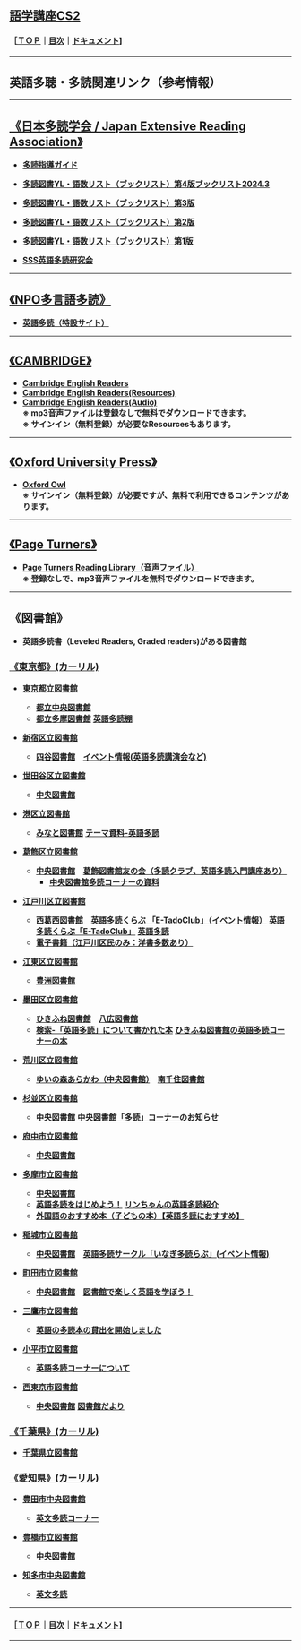 ## [語学講座CS2](https://csreviser.github.io/CaptureStream2/) 
#### ［[ＴＯＰ](./)**｜**[目次](./#目次)**｜**[ドキュメント](./#ドキュメント-1)]

***
## 英語多聴・多読関連リンク（参考情報）
***
## [《日本多読学会 / Japan Extensive Reading Association》](https://jera-tadoku.jp/)                
* **[多読指導ガイド](https://jera-tadoku.jp/ER_Teaching_Guide-20200125.pdf)**                 
* **[多読図書YL・語数リスト（ブックリスト）第4版ブックリスト2024.3](https://jera-tadoku.jp/Booklist.2024.3.pdf)**       
* **[多読図書YL・語数リスト（ブックリスト）第3版](https://jera-tadoku.jp/Booklist.2023.4.pdf)**                 
* **[多読図書YL・語数リスト（ブックリスト）第2版](https://jera-tadoku.jp/2022-10_Booklist_Web.pdf)**
* **[多読図書YL・語数リスト（ブックリスト）第1版](https://jera-tadoku.jp/2022-04-JERA_Booklist-220316.pdf)**                     

* **[SSS英語多読研究会](https://www.seg.co.jp/sss/)**                     


***
## [《NPO多言語多読》](https://tadoku.org/)                
* **[英語多読（特設サイト）](https://tadoku.org/english/)**                

***
## [《CAMBRIDGE》](https://www.cambridge.org/)                
* **[Cambridge English Readers](https://www.cambridge.org/au/cambridgeenglish/catalog/secondary/cambridge-english-readers)**    
* **[Cambridge English Readers(Resources)](https://www.cambridge.org/au/cambridgeenglish/catalog/secondary/cambridge-english-readers/resources)**             
* **[Cambridge English Readers(Audio)](https://www.cambridge.org/au/cambridgeenglish/catalog/secondary/cambridge-english-readers/resources?formatTag[]=Audio)**             
**※ mp3音声ファイルは登録なしで無料でダウンロードできます。**             
**※ サインイン（無料登録）が必要なResourcesもあります。**

***
## [《Oxford University Press》](https://www.oupjapan.co.jp/ja/content/oxford-university-press-%E5%AD%A6%E8%A1%93%E6%9B%B8%E3%83%BB%E8%BE%9E%E4%BA%8B%E5%85%B8%E3%83%BB%E8%8B%B1%E8%AA%9E%E6%95%99%E6%9D%90)                
* **[Oxford Owl](https://www.oxfordowl.co.uk/)**             
**※ サインイン（無料登録）が必要ですが、無料で利用できるコンテンツがあります。**

***
## [《Page Turners》](https://cengagejapan.com/elt/Readers/page/?no=128644549488pkh)                
* **[Page Turners Reading Library（音声ファイル）](https://www.cengage.com/cgi-wadsworth/course_products_wp.pl?fid=M20b&product_isbn_issn=PRO0000000017)**             
**※ 登録なしで、mp3音声ファイルを無料でダウンロードできます。**

***
## 《図書館》
  * **英語多読書（Leveled Readers, Graded readers)がある図書館**

### [《東京都》(カーリル)](https://calil.jp/local/tokyo)                
* **[東京都立図書館](https://www.library.metro.tokyo.lg.jp)**
  * **[都立中央図書館](https://www.library.metro.tokyo.lg.jp/access/)**
  * **[都立多摩図書館](https://www.library.metro.tokyo.lg.jp/guide/tama_library/)**
  **[英語多読棚](https://www.library.metro.tokyo.lg.jp/ya/corner/extensive_reading/)**

* **[新宿区立図書館](https://www.library.shinjuku.tokyo.jp/)**
  * **[四谷図書館](https://www.library.shinjuku.tokyo.jp/facility/yotsuya.html)**　**[イベント情報(英語多読講演会など)](https://www.library.shinjuku.tokyo.jp/event/)**

* **[世田谷区立図書館](https://libweb.city.setagaya.tokyo.jp/index)**
  * **[中央図書館](https://libweb.city.setagaya.tokyo.jp/contents?50&pid=47)**

* **[港区立図書館](https://www.lib-minato.jp/)**
  * **[みなと図書館](https://www.lib-minato.jp/library/minato.html)**   **[テーマ資料-英語多読](https://www.lib.city.minato.tokyo.jp/licsxp-opac/WOpacSmtSdiTmeMenuToSdiTmeListAction.do)**

* **[葛飾区立図書館](https://www.lib.city.katsushika.lg.jp/index)**
  * **[中央図書館](https://www.lib.city.katsushika.lg.jp/contents?2&pid=323)**　**[葛飾図書館友の会（多読クラブ、英語多読入門講座あり）](https://katsutomo.jimdofree.com/)**
    * **[中央図書館多読コーナーの資料](https://www.lib.city.katsushika.lg.jp/contents;jsessionid=BEEC9CD868ECA7ADC817D6B9F4F40494?0&pid=7113)**

* **[江戸川区立図書館](https://www.library.city.edogawa.tokyo.jp/toshow/index.php)**
  * **[西葛西図書館](https://www.library.city.edogawa.tokyo.jp/toshow/introduction/html/edg_n_kasai.php)**　**[英語多読くらぶ 「E-TadoClub」（イベント情報）](https://www.library.city.edogawa.tokyo.jp/toshow/event/)** **[英語多読くらぶ「E-TadoClub」](https://www.city.edogawa.tokyo.jp/e026/sports/bunka/kensaku/2501129nshksi.html)**  **[英語多読](https://www.library.city.edogawa.tokyo.jp/toshow/introduction/html/tadoku.pdf)**
  * **[電子書籍（江戸川区民のみ：洋書多数あり）](https://edogawa-library-e-book-service.overdrive.com)**

* **[江東区立図書館](https://www.koto-lib.tokyo.jp/)**
  * **[豊洲図書館](https://www.koto-lib.tokyo.jp/viewer/genre.html?id=7)**

* **[墨田区立図書館](https://www.library.sumida.tokyo.jp/index)**
  * **[ひきふね図書館](https://www.library.sumida.tokyo.jp/contents?2&pid=28)**　**[八広図書館](https://www.library.sumida.tokyo.jp/contents?3&pid=30)**
  * **[検索-「英語多読」について書かれた本](https://www.library.sumida.tokyo.jp/detailresult?target1=1&key1=%25E8%258B%25B1%25E8%25AA%259E%25E5%25A4%259A%25E8%25AA%25AD&item1=AB&comp1=3&cond=1&sort=5&mv=20)**    **[ひきふね図書館の英語多読コーナーの本](https://www.library.sumida.tokyo.jp/detailresult?target1=1&target2=2&target3=3&key1=031&item1=W&comp1=3&key2=E&item2=K&comp2=3&cond=1&sort=5&mv=20)**

* **[荒川区立図書館](https://www.library.city.arakawa.tokyo.jp/index)**
  * **[ゆいの森あらかわ（中央図書館）](https://www.library.city.arakawa.tokyo.jp/contents?2&pid=86)**　**[南千住図書館](https://www.library.city.arakawa.tokyo.jp/contents?3&pid=87)**

* **[杉並区立図書館](https://www.library.city.suginami.tokyo.jp)**
  * **[中央図書館](https://www.library.city.suginami.tokyo.jp/event/chuou.html)**
  **[中央図書館「多読」コーナーのお知らせ](https://www.library.city.suginami.tokyo.jp/news/n20231205_18094.html)**

* **[府中市立図書館](https://library.city.fuchu.tokyo.jp/)**
  * **[中央図書館](https://library.city.fuchu.tokyo.jp/lib_info/central.html)**

* **[多摩市立図書館](https://www.library.tama.tokyo.jp/)**
  * **[中央図書館](https://www.library.tama.tokyo.jp/contents?8&pid=329)**　
  * **[英語多読をはじめよう！](https://www.library.tama.tokyo.jp/info?13&pid=1965)** **[リンちゃんの英語多読紹介](https://www.library.tama.tokyo.jp/info?14&pid=1829)** 
  * **[外国語のおすすめ本（子どもの本）【英語多読におすすめ】](https://www.library.tama.tokyo.jp/themacontents?2&pid=65&themaid=36)**

* **[稲城市立図書館](https://www.library.inagi.tokyo.jp/)**
  * **[中央図書館](https://www.library.inagi.tokyo.jp/)**　**[英語多読サークル「いなぎ多読らぶ」(イベント情報)](https://www.library.inagi.tokyo.jp/?page_id=46)**

* **[町田市立図書館](https://www.library.city.machida.tokyo.jp/index.html)**
  * **[中央図書館](https://www.library.city.machida.tokyo.jp/facilities/index.html)**　**[図書館で楽しく英語を学ぼう！](https://www.library.city.machida.tokyo.jp/eigo_no_machida.html)**

* **[三鷹市立図書館](https://www.library.mitaka.tokyo.jp)**
  * **[英語の多読本の貸出を開始しました](https://www.library.mitaka.tokyo.jp/info;jsessionid=7EB5D195C24C46FFDC0282BB5165F721?0&pid=851)**

* **[小平市立図書館](https://library.kodaira.ed.jp)**
  * **[英語多読コーナーについて](https://library.kodaira.ed.jp/news/?id=164)**

* **[西東京市図書館](https://www.library.city.nishitokyo.lg.jp)**
  * **[中央図書館](https://www.library.city.nishitokyo.lg.jp/contents?4&pid=13)**
  **[図書館だより](https://www.library.city.nishitokyo.lg.jp/images/upload/toshokandayori070.pdf)**


### [《千葉県》(カーリル)](https://calil.jp/local/chiba)                
* **[千葉県立図書館](https://www.library.pref.chiba.lg.jp)**
 


### [《愛知県》(カーリル)](https://calil.jp/local/aichi)   
* **[豊田市中央図書館](https://www.library.toyota.aichi.jp/)**
  * **[英文多読コーナー](https://www.library.toyota.aichi.jp/readings/index.html)**

* **[豊橋市立図書館](https://www.library.toyohashi.aichi.jp/)**
  * **[中央図書館](https://www.library.toyohashi.aichi.jp/facility/chuou/)**

* **[知多市中央図書館](https://www.lib.city.chita.aichi.jp/)**
  * **[英文多読](https://www.lib.city.chita.aichi.jp/service/english/)**



***
#### ［[ＴＯＰ](./)**｜**[目次](./#目次)**｜**[ドキュメント](./#ドキュメント-1)]

*** 
 <link rel="shortcut icon" type="image/x-icon" href="https://avatars.githubusercontent.com/u/46049273?v=4">
 <meta name="twitter:image:src" content="https://avatars.githubusercontent.com/u/46049273?v=4">
 <link rel="prev" href="{{ paginator.previous_page_path | absolute_url }}" />
